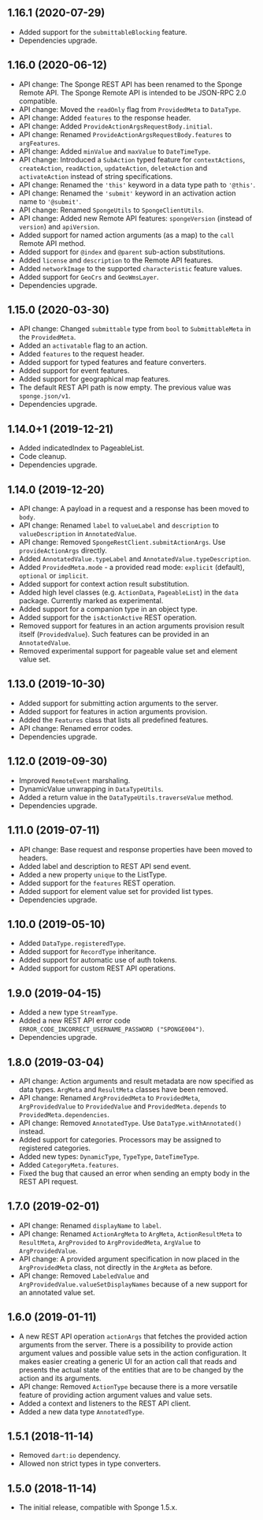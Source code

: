
## 1.16.1 (2020-07-29)
* Added support for the `submittableBlocking` feature.
* Dependencies upgrade.

## 1.16.0 (2020-06-12)

* API change: The Sponge REST API has been renamed to the Sponge Remote API. The Sponge Remote API is intended to be JSON-RPC 2.0 compatible.
* API change: Moved the `readOnly` flag from `ProvidedMeta` to `DataType`.
* API change: Added `features` to the response header.
* API change: Added `ProvideActionArgsRequestBody.initial`.
* API change: Renamed `ProvideActionArgsRequestBody.features` to `argFeatures`.
* API change: Added `minValue` and `maxValue` to `DateTimeType`.
* API change: Introduced a `SubAction` typed feature for `contextActions`, `createAction`, `readAction`, `updateAction`, `deleteAction` and `activateAction` instead of string specifications.
* API change: Renamed the `'this'` keyword in a data type path to `'@this'`.
* API change: Renamed the `'submit'` keyword in an activation action name to `'@submit'`.
* API change: Renamed `SpongeUtils` to `SpongeClientUtils`.
* API change: Added new Remote API features: `spongeVersion` (instead of `version`) and `apiVersion`.
* Added support for named action arguments (as a map) to the `call` Remote API method.
* Added support for `@index` and `@parent` sub-action substitutions.
* Added `license` and `description` to the Remote API features.
* Added `networkImage` to the supported `characteristic` feature values.
* Added support for `GeoCrs` and `GeoWmsLayer`.
* Dependencies upgrade.

## 1.15.0 (2020-03-30)

* API change: Changed `submittable` type from `bool` to `SubmittableMeta` in the `ProvidedMeta`.
* Added an `activatable` flag to an action.
* Added `features` to the request header.
* Added support for typed features and feature converters.
* Added support for event features.
* Added support for geographical map features.
* The default REST API path is now empty. The previous value was `sponge.json/v1`.
* Dependencies upgrade.

## 1.14.0+1 (2019-12-21)

* Added indicatedIndex to PageableList.
* Code cleanup.
* Dependencies upgrade.
  
## 1.14.0 (2019-12-20)

* API change: A payload in a request and a response has been moved to `body`.
* API change: Renamed `label` to `valueLabel` and `description` to `valueDescription` in `AnnotatedValue`.
* API change: Removed `SpongeRestClient.submitActionArgs`. Use `provideActionArgs` directly.
* Added `AnnotatedValue.typeLabel` and `AnnotatedValue.typeDescription`.
* Added `ProvidedMeta.mode` - a provided read mode: `explicit` (default), `optional` or `implicit`.
* Added support for context action result substitution.
* Added high level classes (e.g. `ActionData`, `PageableList`) in the `data` package. Currently marked as experimental.
* Added support for a companion type in an object type.
* Added support for the `isActionActive` REST operation.
* Removed support for features in an action arguments provision result itself (`ProvidedValue`). Such features can be provided in an `AnnotatedValue`.
* Removed experimental support for pageable value set and element value set.

## 1.13.0 (2019-10-30)

* Added support for submitting action arguments to the server.
* Added support for features in action arguments provision.
* Added the `Features` class that lists all predefined features.
* API change: Renamed error codes.
* Dependencies upgrade.
  
## 1.12.0 (2019-09-30)

* Improved `RemoteEvent` marshaling.
* DynamicValue unwrapping in `DataTypeUtils`.
* Added a return value in the `DataTypeUtils.traverseValue` method.
* Dependencies upgrade.
  
## 1.11.0 (2019-07-11)

* API change: Base request and response properties have been moved to headers.
* Added label and description to REST API send event.
* Added a new property `unique` to the ListType.
* Added support for the `features` REST operation.
* Added support for element value set for provided list types.
* Dependencies upgrade.

## 1.10.0 (2019-05-10)

* Added `DataType.registeredType`.
* Added support for `RecordType` inheritance.
* Added support for automatic use of auth tokens.
* Added support for custom REST API operations.

## 1.9.0 (2019-04-15)

* Added a new type `StreamType`.
* Added a new REST API error code `ERROR_CODE_INCORRECT_USERNAME_PASSWORD ("SPONGE004")`.
* Dependencies upgrade.

## 1.8.0 (2019-03-04)

* API change: Action arguments and result metadata are now specified as data types. `ArgMeta` and `ResultMeta` classes have been removed.
* API change: Renamed `ArgProvidedMeta` to `ProvidedMeta`, `ArgProvidedValue` to `ProvidedValue` and `ProvidedMeta.depends` to `ProvidedMeta.dependencies`.
* API change: Removed `AnnotatedType`. Use `DataType.withAnnotated()` instead.
* Added support for categories. Processors may be assigned to registered categories.
* Added new types: `DynamicType`, `TypeType`, `DateTimeType`.
* Added `CategoryMeta.features`.
* Fixed the bug that caused an error when sending an empty body in the REST API request.

## 1.7.0 (2019-02-01)

* API change: Renamed `displayName` to `label`.
* API change: Renamed `ActionArgMeta` to `ArgMeta`, `ActionResultMeta` to `ResultMeta`, `ArgProvided` to `ArgProvidedMeta`, `ArgValue` to `ArgProvidedValue`.
* API change: A provided argument specification in now placed in the `ArgProvidedMeta` class, not directly in the `ArgMeta` as before.
* API change: Removed `LabeledValue` and `ArgProvidedValue.valueSetDisplayNames` because of a new support for an annotated value set.
  
## 1.6.0 (2019-01-11)

* A new REST API operation `actionArgs` that fetches the provided action arguments from the server. There is a possibility to provide action argument values and possible value sets in the action configuration. It makes easier creating a generic UI for an action call that reads and presents the actual state of the entities that are to be changed by the action and its arguments.
* API change: Removed `ActionType` because there is a more versatile feature of providing action argument values and value sets.
* Added a context and listeners to the REST API client.
* Added a new data type `AnnotatedType`.

## 1.5.1 (2018-11-14)

* Removed `dart:io` dependency.
* Allowed non strict types in type converters.

## 1.5.0 (2018-11-14)

* The initial release, compatible with Sponge 1.5.x.
